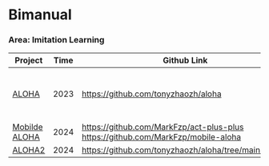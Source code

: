# Bimanual

### Area: Imitation Learning

| Project                                         | Time | Github Link                                                  | Env                                                          |
| ----------------------------------------------- | ---- | ------------------------------------------------------------ | ------------------------------------------------------------ |
| [ALOHA](https://tonyzhaozh.github.io/aloha/)    | 2023 | https://github.com/tonyzhaozh/aloha                          | [Transfer Cube and Bimanual Insertion](https://github.com/tonyzhaozh/act) |
| [Mobilde ALOHA](https://mobile-aloha.github.io) | 2024 | https://github.com/MarkFzp/act-plus-plus<br />https://github.com/MarkFzp/mobile-aloha |                                                              |
| [ALOHA2](https://aloha-2.github.io/)            | 2024 | https://github.com/tonyzhaozh/aloha/tree/main/aloha2         | [MuJoco](https://github.com/google-deepmind/mujoco_menagerie/tree/main/aloha/) |

